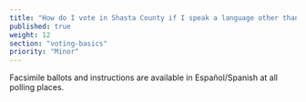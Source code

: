```yaml
---
title: "How do I vote in Shasta County if I speak a language other than English?"
published: true
weight: 12
section: "voting-basics"
priority: "Minor"
---
```


Facsimile ballots and instructions are available in Español/Spanish at all polling places.  
